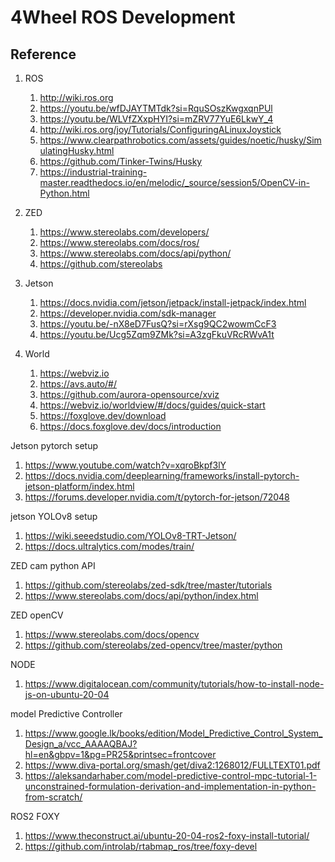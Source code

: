 # 4Wheel ROS Development

## Reference
1. ROS
   1. http://wiki.ros.org
   2. https://youtu.be/wfDJAYTMTdk?si=RquSOszKwgxqnPUl
   3. https://youtu.be/WLVfZXxpHYI?si=mZRV77YuE6LkwY_4
   4. http://wiki.ros.org/joy/Tutorials/ConfiguringALinuxJoystick
   5. https://www.clearpathrobotics.com/assets/guides/noetic/husky/SimulatingHusky.html
   6. https://github.com/Tinker-Twins/Husky
   7. https://industrial-training-master.readthedocs.io/en/melodic/_source/session5/OpenCV-in-Python.html

2. ZED
   1. https://www.stereolabs.com/developers/
   2. https://www.stereolabs.com/docs/ros/
   3. https://www.stereolabs.com/docs/api/python/
   4. https://github.com/stereolabs

3. Jetson
   1. https://docs.nvidia.com/jetson/jetpack/install-jetpack/index.html
   2. https://developer.nvidia.com/sdk-manager
   3. https://youtu.be/-nX8eD7FusQ?si=rXsg9QC2wowmCcF3
   4. https://youtu.be/Ucg5Zqm9ZMk?si=A3zgFkuVRcRWvA1t

4. World
   1. https://webviz.io
   2. https://avs.auto/#/
   3. https://github.com/aurora-opensource/xviz
   4. https://webviz.io/worldview/#/docs/guides/quick-start
   5. https://foxglove.dev/download
   6. https://docs.foxglove.dev/docs/introduction

Jetson pytorch setup
1. https://www.youtube.com/watch?v=xqroBkpf3lY
2. https://docs.nvidia.com/deeplearning/frameworks/install-pytorch-jetson-platform/index.html
3. https://forums.developer.nvidia.com/t/pytorch-for-jetson/72048

jetson YOLOv8 setup
1. https://wiki.seeedstudio.com/YOLOv8-TRT-Jetson/
2. https://docs.ultralytics.com/modes/train/

ZED cam python API
1. https://github.com/stereolabs/zed-sdk/tree/master/tutorials
2. https://www.stereolabs.com/docs/api/python/index.html

ZED openCV
1. https://www.stereolabs.com/docs/opencv
2. https://github.com/stereolabs/zed-opencv/tree/master/python

NODE
1. https://www.digitalocean.com/community/tutorials/how-to-install-node-js-on-ubuntu-20-04

model Predictive Controller
1. https://www.google.lk/books/edition/Model_Predictive_Control_System_Design_a/vcc_AAAAQBAJ?hl=en&gbpv=1&pg=PR25&printsec=frontcover
2. https://www.diva-portal.org/smash/get/diva2:1268012/FULLTEXT01.pdf
3. https://aleksandarhaber.com/model-predictive-control-mpc-tutorial-1-unconstrained-formulation-derivation-and-implementation-in-python-from-scratch/

ROS2 FOXY
1. https://www.theconstruct.ai/ubuntu-20-04-ros2-foxy-install-tutorial/
2. https://github.com/introlab/rtabmap_ros/tree/foxy-devel
